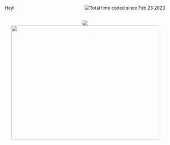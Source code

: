 Hey! <img align="right" src="https://wakatime.com/badge/user/87013e1b-902e-4597-bd78-8d1900f4cb6c.svg" alt="Total time coded since Feb 23 2023" />

<br>

<div align="center">
  <a href="https://github.com/SchawnnDev">
    <img src="https://github-readme-stats.vercel.app/api?username=SchawnnDev&show_icons=true&count_private=true&include_all_commits=true&layout=compact&hide=issues&hide_border=true&theme=dracula" />
  </a>
</div>

<div align="center">
  <a href="https://github.com/SchawnnDev">
<img width="465" height="360" src="https://wakatime.com/share/@87013e1b-902e-4597-bd78-8d1900f4cb6c/47f80f95-01af-4c40-8391-b1b1fe74e984.png" />
  </a>
</div>

<!--
**SchawnnDev/SchawnnDev** is a ✨ _special_ ✨ repository because its `README.md` (this file) appears on your GitHub profile.

Here are some ideas to get you started:

- 🔭 I’m currently working on ...
- 🌱 I’m currently learning ...
- 👯 I’m looking to collaborate on ...
- 🤔 I’m looking for help with ...
- 💬 Ask me about ...
- 📫 How to reach me: ...
- 😄 Pronouns: ...
- ⚡ Fun fact: ...
-->
